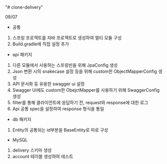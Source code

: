 "# clone-delivery" 

09/07
- 공통
1) 스프링 프로젝트를 자바 프로젝트로 생성하여 멀티 모듈 구성
2) Build.gradle에 직접 설정 추가

- api 패키지
1) 다른 모듈에서 사용하는 스프링빈을 위해 JpaConfig 생성
2) Json 변환 시의 snakecase 설정 등을 위해 custom한 ObjectMapperConfig 생성
3) API 문서화 등 유용한 swagger ui 설정
4) Swagger Ui에도 custom한 ObejctMapper를 사용하기 위해 SwaggerConfig 생성
5) filter를 통해 클라이언트에 응답하기 전, request와 response에 대한 로그
6) Api 공통 spec을 설정하여 response 형식을 통일

- db 패키지
1) Entity의 공통되는 id부분을 BaseEntity로 따로 구성

- MySQL
1) delivery 스키마 생성
2) account 테이블 생성하여 테스트